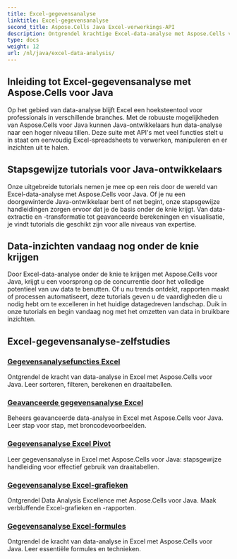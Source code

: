 ```yaml
---
title: Excel-gegevensanalyse
linktitle: Excel-gegevensanalyse
second_title: Aspose.Cells Java Excel-verwerkings-API
description: Ontgrendel krachtige Excel-data-analyse met Aspose.Cells voor Java. Ontdek stapsgewijze tutorials voor Java-ontwikkelaars. Krijg vandaag nog inzicht in data.
type: docs
weight: 12
url: /nl/java/excel-data-analysis/
---
```


## Inleiding tot Excel-gegevensanalyse met Aspose.Cells voor Java

Op het gebied van data-analyse blijft Excel een hoeksteentool voor professionals in verschillende branches. Met de robuuste mogelijkheden van Aspose.Cells voor Java kunnen Java-ontwikkelaars hun data-analyse naar een hoger niveau tillen. Deze suite met API's met veel functies stelt u in staat om eenvoudig Excel-spreadsheets te verwerken, manipuleren en er inzichten uit te halen.

## Stapsgewijze tutorials voor Java-ontwikkelaars

Onze uitgebreide tutorials nemen je mee op een reis door de wereld van Excel-data-analyse met Aspose.Cells voor Java. Of je nu een doorgewinterde Java-ontwikkelaar bent of net begint, onze stapsgewijze handleidingen zorgen ervoor dat je de basis onder de knie krijgt. Van data-extractie en -transformatie tot geavanceerde berekeningen en visualisatie, je vindt tutorials die geschikt zijn voor alle niveaus van expertise.

## Data-inzichten vandaag nog onder de knie krijgen

Door Excel-data-analyse onder de knie te krijgen met Aspose.Cells voor Java, krijgt u een voorsprong op de concurrentie door het volledige potentieel van uw data te benutten. Of u nu trends ontdekt, rapporten maakt of processen automatiseert, deze tutorials geven u de vaardigheden die u nodig hebt om te excelleren in het huidige datagedreven landschap. Duik in onze tutorials en begin vandaag nog met het omzetten van data in bruikbare inzichten.

## Excel-gegevensanalyse-zelfstudies
### [Gegevensanalysefuncties Excel](./data-analysis-functions-excel/)
Ontgrendel de kracht van data-analyse in Excel met Aspose.Cells voor Java. Leer sorteren, filteren, berekenen en draaitabellen.
### [Geavanceerde gegevensanalyse Excel](./advanced-data-analysis-excel/)
Beheers geavanceerde data-analyse in Excel met Aspose.Cells voor Java. Leer stap voor stap, met broncodevoorbeelden.
### [Gegevensanalyse Excel Pivot](./data-analysis-excel-pivot/)
Leer gegevensanalyse in Excel met Aspose.Cells voor Java: stapsgewijze handleiding voor effectief gebruik van draaitabellen.
### [Gegevensanalyse Excel-grafieken](./data-analysis-excel-charts/)
Ontgrendel Data Analysis Excellence met Aspose.Cells voor Java. Maak verbluffende Excel-grafieken en -rapporten.
### [Gegevensanalyse Excel-formules](./data-analysis-excel-formulas/)
Ontgrendel de kracht van data-analyse in Excel met Aspose.Cells voor Java. Leer essentiële formules en technieken.